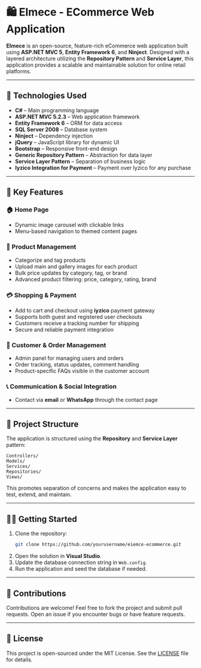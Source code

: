 # 🛍️ EImece - ECommerce Web Application

**EImece** is an open-source, feature-rich eCommerce web application built using **ASP.NET MVC 5**, **Entity Framework 6**, and **Ninject**. Designed with a layered architecture utilizing the **Repository Pattern** and **Service Layer**, this application provides a scalable and maintainable solution for online retail platforms.

---

## 🚀 Technologies Used

- **C#** – Main programming language  
- **ASP.NET MVC 5.2.3** – Web application framework  
- **Entity Framework 6** – ORM for data access  
- **SQL Server 2008** – Database system  
- **Ninject** – Dependency injection  
- **jQuery** – JavaScript library for dynamic UI  
- **Bootstrap** – Responsive front-end design  
- **Generic Repository Pattern** – Abstraction for data layer  
- **Service Layer Pattern** – Separation of business logic  
- **Iyzico Integration for Payment** – Payment over Iyzico for any purchase  
---

## 🎯 Key Features

### 🏠 Home Page
- Dynamic image carousel with clickable links
- Menu-based navigation to themed content pages

### 🛒 Product Management
- Categorize and tag products
- Upload main and gallery images for each product
- Bulk price updates by category, tag, or brand
- Advanced product filtering: price, category, rating, brand

### 💳 Shopping & Payment
- Add to cart and checkout using **iyzico** payment gateway
- Supports both guest and registered user checkouts
- Customers receive a tracking number for shipping
- Secure and reliable payment integration

### 👤 Customer & Order Management
- Admin panel for managing users and orders
- Order tracking, status updates, comment handling
- Product-specific FAQs visible in the customer account

### 📞 Communication & Social Integration
- Contact via **email** or **WhatsApp** through the contact page

---

## 📁 Project Structure
The application is structured using the **Repository** and **Service Layer** pattern:
```
Controllers/
Models/
Services/
Repositories/
Views/
```
This promotes separation of concerns and makes the application easy to test, extend, and maintain.

---

## 🧑‍💻 Getting Started

1. Clone the repository:
   ```bash
   git clone https://github.com/yourusername/eiemce-ecommerce.git
   ```
2. Open the solution in **Visual Studio**.
3. Update the database connection string in `Web.config`.
4. Run the application and seed the database if needed.

---

## 🤝 Contributions
Contributions are welcome! Feel free to fork the project and submit pull requests. Open an issue if you encounter bugs or have feature requests.

---

## 📜 License
This project is open-sourced under the MIT License. See the [LICENSE](LICENSE) file for details.
